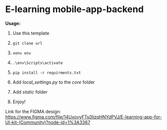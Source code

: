 # E-learning mobile-app-backend

**Usage:**

1. Use this template


2. `git clone url`


3. `venv env`


4. `.\env\Scripts\activate`


5. `pip install -r requirments.txt`


6. Add _local_settings.py_ to the _core_ folder


7. Add _static_ folder


8. Enjoy!

Link for the FIGMA design: <https://www.figma.com/file/14UxovyFTs0lizqHNYdPVJ/E-learning-app-for-UI-kit-(Community)?node-id=1%3A3367>
